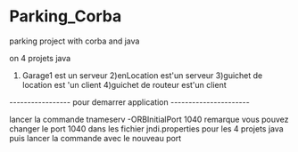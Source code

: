 # Parking_Corba
parking project with corba and java

on 4 projets java 

1) Garage1 est un serveur 
2)enLocation est'un serveur
3)guichet de location est 'un client
4)guichet de routeur est'un client


----------------- pour demarrer application ----------------------

lancer la commande tnameserv -ORBInitialPort 1040 
remarque vous pouvez changer le port 1040  dans les fichier jndi.properties pour les 4 projets java 
puis lancer la commande avec le nouveau port




